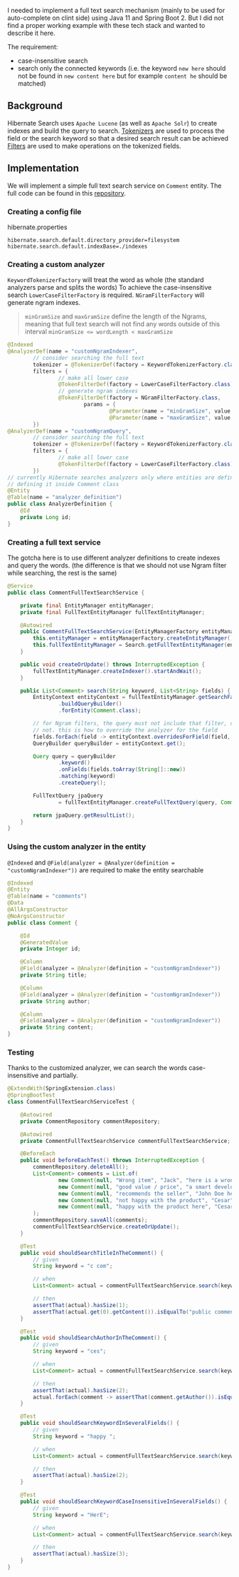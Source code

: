 <!--
{
  "title": "Implementing a full text search using Spring Boot 2 + Hibernate Search",
  "subtitle": "A full text search analyzer customization using Java 11, Spring Boot 2 and Hibernate Search",
  "date": "2020-09-13",
  "tags": ["java11", "spring-boot", "hibernate-search", "apache-lucene"]
}
-->

I needed to implement a full text search mechanism (mainly to be used for auto-complete on clint side) using Java 11 and
Spring Boot 2. But I did not find a proper working example with these tech stack and wanted to describe it here.

The requirement:
- case-insensitive search
- search only the connected keywords (i.e. the keyword `new here` should not be found in `new content here` 
but for example `content he` should be matched)

## Background

Hibernate Search uses `Apache Lucene` (as well as `Apache Solr`) to create indexes and build the query to search. 
[Tokenizers](https://lucene.apache.org/solr/guide/6_6/tokenizers.html) are used to process the field or the search keyword so that a desired search result can be achieved
[Filters](https://lucene.apache.org/solr/guide/6_6/filter-descriptions.html) are used to make operations on the tokenized fields.

## Implementation
We will implement a simple full text search service on `Comment` entity.
The full code can be found in this [repository](https://github.com/tahsinozden/spring-boot-hibernate-search).

### Creating a config file
hibernate.properties
```text
hibernate.search.default.directory_provider=filesystem
hibernate.search.default.indexBase=./indexes
```

### Creating a custom analyzer
`KeywordTokenizerFactory` will treat the word as whole (the standard analyzers parse and splits the words)
To achieve the case-insensitive search `LowerCaseFilterFactory` is required. `NGramFilterFactory` will generate ngram
indexes. 
> `minGramSize` and `maxGramSize` define the length of the Ngrams, meaning that full text search will not find any words 
> outside of this interval `minGramSize <= wordLength < maxGramSize`
```java
@Indexed
@AnalyzerDef(name = "customNgramIndexer",
        // consider searching the full text
        tokenizer = @TokenizerDef(factory = KeywordTokenizerFactory.class),
        filters = {
                // make all lower case
                @TokenFilterDef(factory = LowerCaseFilterFactory.class),
                // generate ngram indexes
                @TokenFilterDef(factory = NGramFilterFactory.class,
                        params = {
                                @Parameter(name = "minGramSize", value = "3"),
                                @Parameter(name = "maxGramSize", value = "40")})
        })
@AnalyzerDef(name = "customNgramQuery",
        // consider searching the full text
        tokenizer = @TokenizerDef(factory = KeywordTokenizerFactory.class),
        filters = {
                // make all lower case
                @TokenFilterDef(factory = LowerCaseFilterFactory.class)
        })
// currently Hibernate searches analyzers only where entities are defined. That's why I created an entity here instead of
// defining it inside Comment class
@Entity
@Table(name = "analyzer_definition")
public class AnalyzerDefinition {
    @Id
    private Long id;
}

```

### Creating a full text service
The gotcha here is to use different analyzer definitions to create indexes and query the words. (the difference is that
we should not use Ngram filter while searching, the rest is the same)

```java
@Service
public class CommentFullTextSearchService {

    private final EntityManager entityManager;
    private final FullTextEntityManager fullTextEntityManager;

    @Autowired
    public CommentFullTextSearchService(EntityManagerFactory entityManagerFactory) {
        this.entityManager = entityManagerFactory.createEntityManager();
        this.fullTextEntityManager = Search.getFullTextEntityManager(entityManager);
    }

    public void createOrUpdate() throws InterruptedException {
        fullTextEntityManager.createIndexer().startAndWait();
    }

    public List<Comment> search(String keyword, List<String> fields) {
        EntityContext entityContext = fullTextEntityManager.getSearchFactory()
                .buildQueryBuilder()
                .forEntity(Comment.class);

        // for Ngram filters, the query must not include that filter, otherwise it may fetch all the records relevant or
        // not. this is how to override the analyzer for the field
        fields.forEach(field -> entityContext.overridesForField(field, "customNgramQuery"));
        QueryBuilder queryBuilder = entityContext.get();

        Query query = queryBuilder
                .keyword()
                .onFields(fields.toArray(String[]::new))
                .matching(keyword)
                .createQuery();

        FullTextQuery jpaQuery
                = fullTextEntityManager.createFullTextQuery(query, Comment.class);

        return jpaQuery.getResultList();
    }
}
```

### Using the custom analyzer in the entity
`@Indexed` and `@Field(analyzer = @Analyzer(definition = "customNgramIndexer"))` are required to make the entity searchable

```java
@Indexed
@Entity
@Table(name = "comments")
@Data
@AllArgsConstructor
@NoArgsConstructor
public class Comment {

    @Id
    @GeneratedValue
    private Integer id;

    @Column
    @Field(analyzer = @Analyzer(definition = "customNgramIndexer"))
    private String title;

    @Column
    @Field(analyzer = @Analyzer(definition = "customNgramIndexer"))
    private String author;

    @Column
    @Field(analyzer = @Analyzer(definition = "customNgramIndexer"))
    private String content;
}
```

### Testing
Thanks to the customized analyzer, we can search the words case-insensitive and partially.

```java
@ExtendWith(SpringExtension.class)
@SpringBootTest
class CommentFullTextSearchServiceTest {

    @Autowired
    private CommentRepository commentRepository;

    @Autowired
    private CommentFullTextSearchService commentFullTextSearchService;

    @BeforeEach
    public void beforeEachTest() throws InterruptedException {
        commentRepository.deleteAll();
        List<Comment> comments = List.of(
                new Comment(null, "Wrong item", "Jack", "here is a wrong item"),
                new Comment(null, "good value / price", "a smart developer", "really good content"),
                new Comment(null, "recommends the seller", "John Doe here", "public comment"),
                new Comment(null, "not happy with the product", "Cesar", "definitely you need to find sth better"),
                new Comment(null, "happy with the product here", "Cesar", "find something else")
        );
        commentRepository.saveAll(comments);
        commentFullTextSearchService.createOrUpdate();
    }

    @Test
    public void shouldSearchTitleInTheComment() {
        // given
        String keyword = "c com";

        // when
        List<Comment> actual = commentFullTextSearchService.search(keyword, List.of("content"));

        // then
        assertThat(actual).hasSize(1);
        assertThat(actual.get(0).getContent()).isEqualTo("public comment");
    }

    @Test
    public void shouldSearchAuthorInTheComment() {
        // given
        String keyword = "ces";

        // when
        List<Comment> actual = commentFullTextSearchService.search(keyword, List.of("author"));

        // then
        assertThat(actual).hasSize(2);
        actual.forEach(comment -> assertThat(comment.getAuthor()).isEqualTo("Cesar"));
    }

    @Test
    public void shouldSearchKeywordInSeveralFields() {
        // given
        String keyword = "happy ";

        // when
        List<Comment> actual = commentFullTextSearchService.search(keyword, List.of("title", "author", "content"));

        // then
        assertThat(actual).hasSize(2);
    }

    @Test
    public void shouldSearchKeywordCaseInsensitiveInSeveralFields() {
        // given
        String keyword = "HerE";

        // when
        List<Comment> actual = commentFullTextSearchService.search(keyword, List.of("title", "author", "content"));

        // then
        assertThat(actual).hasSize(3);
    }
}
```






